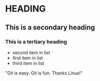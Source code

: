 # HEADING
## This is a secondary heading
### This is a tertiary heading

* second item in list
* first item in list
* third item in list

"Git is easy. Git is fun. Thanks Linus!"